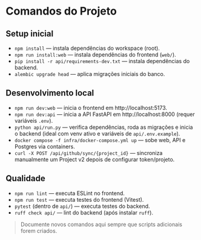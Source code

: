 # Comandos do Projeto

## Setup inicial
- `npm install` — instala dependências do workspace (root).
- `npm run install:web` — instala dependências do frontend (`web/`).
- `pip install -r api/requirements-dev.txt` — instala dependências do backend.
- `alembic upgrade head` — aplica migrações iniciais do banco.

## Desenvolvimento local
- `npm run dev:web` — inicia o frontend em http://localhost:5173.
- `npm run dev:api` — inicia a API FastAPI em http://localhost:8000 (requer variáveis `.env`).
- `python api/run.py` — verifica dependências, roda as migrações e inicia o backend (ideal com venv ativo e variáveis de `api/.env.example`).
- `docker compose -f infra/docker-compose.yml up` — sobe web, API e Postgres via containers.
- `curl -X POST /api/github/sync/{project_id}` — sincroniza manualmente um Project v2 depois de configurar token/projeto.

## Qualidade
- `npm run lint` — executa ESLint no frontend.
- `npm run test` — executa testes do frontend (Vitest).
- `pytest` (dentro de `api/`) — executa testes do backend.
- `ruff check api/` — lint do backend (após instalar `ruff`).

> Documente novos comandos aqui sempre que scripts adicionais forem criados.
